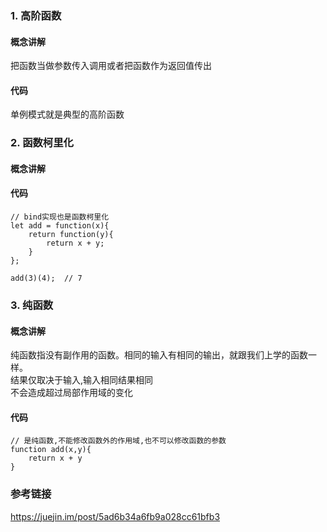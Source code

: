 ### 1. 高阶函数
#### 概念讲解
把函数当做参数传入调用或者把函数作为返回值传出
#### 代码
单例模式就是典型的高阶函数
### 2. 函数柯里化
#### 概念讲解
#### 代码
    // bind实现也是函数柯里化
    let add = function(x){
        return function(y){
            return x + y;
        }
    };

    add(3)(4);  // 7
### 3. 纯函数
#### 概念讲解
纯函数指没有副作用的函数。相同的输入有相同的输出，就跟我们上学的函数一样。  
结果仅取决于输入,输入相同结果相同  
不会造成超过局部作用域的变化
#### 代码
    // 是纯函数,不能修改函数外的作用域,也不可以修改函数的参数
    function add(x,y){
        return x + y
    }

### 参考链接
https://juejin.im/post/5ad6b34a6fb9a028cc61bfb3

